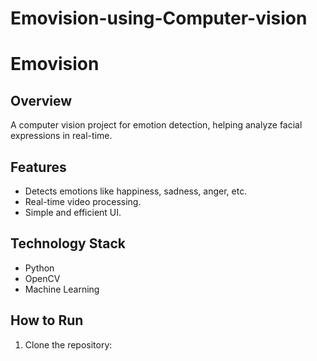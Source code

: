 # Emovision-using-Computer-vision

# Emovision

## Overview
A computer vision project for emotion detection, helping analyze facial expressions in real-time.

## Features
- Detects emotions like happiness, sadness, anger, etc.
- Real-time video processing.
- Simple and efficient UI.

## Technology Stack
- Python
- OpenCV
- Machine Learning

## How to Run
1. Clone the repository:
